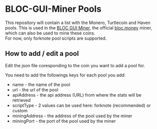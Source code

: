 # BLOC-GUI-Miner Pools

This repository will contain a list with the Monero, Turtlecoin and Haven pools. This is used in the [BLOC GUI Miner](https://github.com/furiousteam/BLOC-GUI-Miner), the official [bloc.money](https://bloc.money/) miner, which can also be used to mine these coins.  
For now, only forknote pool scripts are supported.

## How to add / edit a pool

Edit the json file coresponding to the coin you want to add a pool for.

You need to add the followings keys for each pool you add:

* name - the name of the pool
* url - the url of the pool
* apiAddress - the api address (URL) from where the stats will be retrieved
* scriptType - 2 values can be used here: forknote (recommended) or custom
* miningAddress - the address of the pool used by the miner
* miningPort - the port of the pool used by the miner
